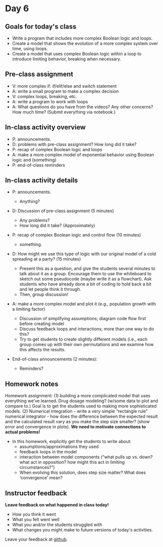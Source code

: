 # Day 6

## Goals for today's class

* Write a program that includes more complex Boolean logic and loops.
* Create a model that shows the evolution of a more complex system over time, using loops.  
* Create a model that uses complex Boolean logic within a loop to introduce limiting behavior, breaking when necessary.


## Pre-class assignment

* V: more complex if:  if/elif/else and switch statement
* A: write a small program to make a complex decision
* V: complex loops, breaking, etc.
* A: write a program to work with loops
* A: What questions do you have from the videos?  Any other concerns?  How much time?  (Submit everything via notebook.)

## In-class activity overview
 
* P: announcements.
* D: problems with pre-class assignment? How long did it take?
* P: recap of complex Boolean logic and loops
* A: make a more complex model of exponential behavior using Boolean logic and (something)
* P: end-of-class reminders
 
## In-class activity details

* P: announcements.
  * Anything?

* D: Discussion of pre-class assignment  (5 minutes)
  * Any problems?
  * How long did it take?  (Approximately)

* P: recap of complex Boolean logic and control flow (10 minutes)
  * something.

* D: How might we use this type of logic with our original model of a cold spreading at a party? (15 minutes)
  * Present this as a question, and give the students several minutes to talk about it as a group.  Encourage them to use the whiteboard to sketch out some pseudocode (maybe write it as a flowchart).  Ask students who have already done a bit of coding to hold back a bit and let people think it through.
  * Then, group discussion!


* A: make a more complex model and plot it (e.g., population growth with a limiting factor)
  * Discussion of simplifying assumptions; diagram code flow first before creating model
  * Discuss feedback loops and interactions; more than one way to do this?
  * Try to get students to create slightly different models (i.e., each group comes up with their own permutations and we examine how this affects the results.

* End-of-class announcements (2 minutes):
  * Reminders?

## Homework notes

Homework assignment: (1) building a more complicated model that uses everything we’ve learned.  Drug dosage modeling?  (w/some data to plot and compare to.)  Goal is to get the students used to making more sophisticated models.  (2) Numerical integration - write a very simple “rectangle rule” numerical integrator - how does the difference between the expected result and the calculated result vary as you make the step size smaller?  (show error and convergence in plots).  **We need to motivate connections to actual problems!**

* In this homework, explicitly get the students to write about:
  * assumptions/approximations they used
  * feedback loops in the model
  * interaction between model components (“what pulls up vs. down?  what act in opposition?  how might this act in limiting circumstances?”)
  * When evolving this solution, does step size matter?  What does ‘convergence’ mean?


## Instructor feedback

**Leave feedback on what happened in class today!**

* How you think it went
* What you felt went well
* What you and/or the students struggled with
* What changes you might make to future versions of today's activities.

Leave your feedback at [github](https://github.com/ComputationalModeling/intro-to-computational-modeling/issues/15).
